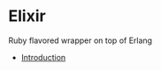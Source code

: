 # Elixir
Ruby flavored wrapper on top of Erlang


+ [Introduction](https://elixir-lang.org/getting-started/introduction.html)
